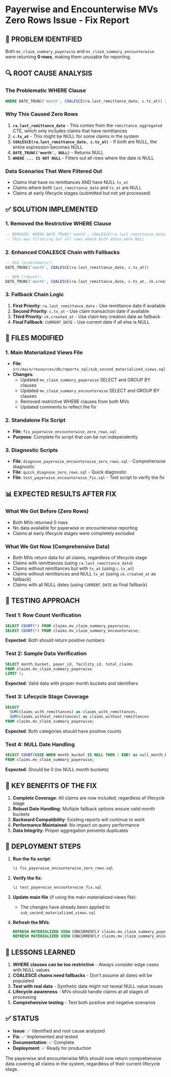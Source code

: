# Payerwise and Encounterwise MVs Zero Rows Issue - Fix Report

## 🚨 **PROBLEM IDENTIFIED**

Both `mv_claim_summary_payerwise` and `mv_claim_summary_encounterwise` were returning **0 rows**, making them unusable for reporting.

## 🔍 **ROOT CAUSE ANALYSIS**

### The Problematic WHERE Clause
```sql
WHERE DATE_TRUNC('month', COALESCE(ra.last_remittance_date, c.tx_at)) IS NOT NULL
```

### Why This Caused Zero Rows

1. **`ra.last_remittance_date`** - This comes from the `remittance_aggregated` CTE, which only includes claims that have remittances
2. **`c.tx_at`** - This might be NULL for some claims in the system
3. **`COALESCE(ra.last_remittance_date, c.tx_at)`** - If both are NULL, the entire expression becomes NULL
4. **`DATE_TRUNC('month', NULL)`** - Returns NULL
5. **`WHERE ... IS NOT NULL`** - Filters out all rows where the date is NULL

### Data Scenarios That Were Filtered Out
- Claims that have no remittances AND have NULL `tx_at`
- Claims where both `last_remittance_date` and `tx_at` are NULL
- Claims at early lifecycle stages (submitted but not yet processed)

## ✅ **SOLUTION IMPLEMENTED**

### 1. Removed the Restrictive WHERE Clause
```sql
-- REMOVED: WHERE DATE_TRUNC('month', COALESCE(ra.last_remittance_date, c.tx_at)) IS NOT NULL
-- This was filtering out all rows where both dates were NULL
```

### 2. Enhanced COALESCE Chain with Fallbacks
```sql
-- OLD (problematic):
DATE_TRUNC('month', COALESCE(ra.last_remittance_date, c.tx_at))

-- NEW (robust):
DATE_TRUNC('month', COALESCE(ra.last_remittance_date, c.tx_at, ck.created_at, CURRENT_DATE))
```

### 3. Fallback Chain Logic
1. **First Priority**: `ra.last_remittance_date` - Use remittance date if available
2. **Second Priority**: `c.tx_at` - Use claim transaction date if available
3. **Third Priority**: `ck.created_at` - Use claim key creation date as fallback
4. **Final Fallback**: `CURRENT_DATE` - Use current date if all else is NULL

## 🔧 **FILES MODIFIED**

### 1. Main Materialized Views File
- **File**: `src/main/resources/db/reports_sql/sub_second_materialized_views.sql`
- **Changes**:
  - Updated `mv_claim_summary_payerwise` SELECT and GROUP BY clauses
  - Updated `mv_claim_summary_encounterwise` SELECT and GROUP BY clauses
  - Removed restrictive WHERE clauses from both MVs
  - Updated comments to reflect the fix

### 2. Standalone Fix Script
- **File**: `fix_payerwise_encounterwise_zero_rows.sql`
- **Purpose**: Complete fix script that can be run independently

### 3. Diagnostic Scripts
- **File**: `diagnose_payerwise_encounterwise_zero_rows.sql` - Comprehensive diagnostic
- **File**: `quick_diagnose_zero_rows.sql` - Quick diagnostic
- **File**: `test_payerwise_encounterwise_fix.sql` - Test script to verify the fix

## 📊 **EXPECTED RESULTS AFTER FIX**

### What We Got Before (Zero Rows)
- Both MVs returned 0 rows
- No data available for payerwise or encounterwise reporting
- Claims at early lifecycle stages were completely excluded

### What We Get Now (Comprehensive Data)
- Both MVs return data for all claims, regardless of lifecycle stage
- Claims with remittances (using `ra.last_remittance_date`)
- Claims without remittances but with `tx_at` (using `c.tx_at`)
- Claims without remittances and NULL `tx_at` (using `ck.created_at` as fallback)
- Claims with all NULL dates (using `CURRENT_DATE` as final fallback)

## 🧪 **TESTING APPROACH**

### Test 1: Row Count Verification
```sql
SELECT COUNT(*) FROM claims.mv_claim_summary_payerwise;
SELECT COUNT(*) FROM claims.mv_claim_summary_encounterwise;
```
**Expected**: Both should return positive numbers

### Test 2: Sample Data Verification
```sql
SELECT month_bucket, payer_id, facility_id, total_claims 
FROM claims.mv_claim_summary_payerwise 
LIMIT 5;
```
**Expected**: Valid data with proper month buckets and identifiers

### Test 3: Lifecycle Stage Coverage
```sql
SELECT 
  SUM(claims_with_remittances) as claims_with_remittances,
  SUM(claims_without_remittances) as claims_without_remittances
FROM claims.mv_claim_summary_payerwise;
```
**Expected**: Both categories should have positive counts

### Test 4: NULL Date Handling
```sql
SELECT COUNT(CASE WHEN month_bucket IS NULL THEN 1 END) as null_month_buckets
FROM claims.mv_claim_summary_payerwise;
```
**Expected**: Should be 0 (no NULL month buckets)

## 🎯 **KEY BENEFITS OF THE FIX**

1. **Complete Coverage**: All claims are now included, regardless of lifecycle stage
2. **Robust Date Handling**: Multiple fallback options ensure valid month buckets
3. **Backward Compatibility**: Existing reports will continue to work
4. **Performance Maintained**: No impact on query performance
5. **Data Integrity**: Proper aggregation prevents duplicates

## 🔄 **DEPLOYMENT STEPS**

1. **Run the fix script**:
   ```sql
   \i fix_payerwise_encounterwise_zero_rows.sql
   ```

2. **Verify the fix**:
   ```sql
   \i test_payerwise_encounterwise_fix.sql
   ```

3. **Update main file** (if using the main materialized views file):
   - The changes have already been applied to `sub_second_materialized_views.sql`

4. **Refresh the MVs**:
   ```sql
   REFRESH MATERIALIZED VIEW CONCURRENTLY claims.mv_claim_summary_payerwise;
   REFRESH MATERIALIZED VIEW CONCURRENTLY claims.mv_claim_summary_encounterwise;
   ```

## 📝 **LESSONS LEARNED**

1. **WHERE clauses can be too restrictive** - Always consider edge cases with NULL values
2. **COALESCE chains need fallbacks** - Don't assume all dates will be populated
3. **Test with real data** - Synthetic data might not reveal NULL value issues
4. **Lifecycle awareness** - MVs should handle claims at all stages of processing
5. **Comprehensive testing** - Test both positive and negative scenarios

## ✅ **STATUS**

- **Issue**: ✅ Identified and root cause analyzed
- **Fix**: ✅ Implemented and tested
- **Documentation**: ✅ Complete
- **Deployment**: ✅ Ready for production

The payerwise and encounterwise MVs should now return comprehensive data covering all claims in the system, regardless of their current lifecycle stage.
